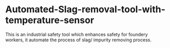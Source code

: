 # Automated-Slag-removal-tool-with-temperature-sensor
This is an industrial safety tool which enhances safety for foundery workers, it automate the process of slag/ impurity removing process.
